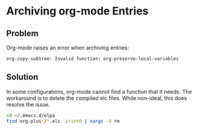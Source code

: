 # Archiving org-mode Entries

## Problem

Org-mode raises an error when archiving entries:

```
org-copy-subtree: Invalid function: org-preserve-local-variables
```

## Solution

In some configurations, org-mode cannot find a function that it needs. The
workaround is to delete the compiled elc files. While non-ideal, this does
resolve the issue.

```sh
cd ~/.emacs.d/elpa
find org-plus*/*.elc -print0 | xargs -0 rm
```
